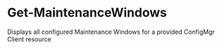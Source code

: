 # Get-MaintenanceWindows
Displays all configured Maintenance Windows for a provided ConfigMgr Client resource
